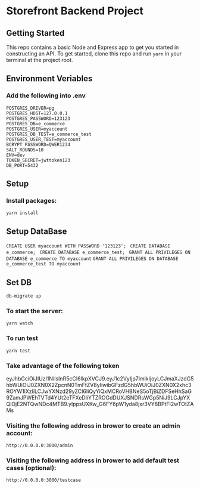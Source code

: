# Storefront Backend Project

## Getting Started

This repo contains a basic Node and Express app to get you started in constructing an API. To get started, clone this repo and run `yarn` in your terminal at the project root.

## Environment Veriables
### Add the following into .env
```
POSTGRES_DRIVER=pg
POSTGRES_HOST=127.0.0.1
POSTGRES_PASSWORD=123123
POSTGRES_DB=e_commerce
POSTGRES_USER=myaccount
POSTGRES_DB_TEST=e_commerce_test
POSTGRES_USER_TEST=myaccount
BCRYPT_PASSWORD=QWER1234
SALT_ROUNDS=10
ENV=dev
TOKEN_SECRET=jwttoken123
DB_PORT=5432
```

## Setup
### Install packages: 
`yarn install`

## Setup DataBase
`CREATE USER myaccount WITH PASSWORD '123123'; `
`CREATE DATABASE e_commerce; `
`CREATE DATABASE e_commerce_test; `
`GRANT ALL PRIVILEGES ON DATABASE e_commerce TO myaccount`
`GRANT ALL PRIVILEGES ON DATABASE e_commerce_test TO myaccount`

## Set DB
`db-migrate up`

### To start the server: 
`yarn watch`

### To run test
`yarn test`

### Take advantage of the following token
eyJhbGciOiJIUzI1NiIsInR5cCI6IkpXVCJ9.eyJ1c2VyIjp7ImlkIjoyLCJmaXJzdG5hbWUiOiJ0ZXN0X2ZpcnN0TmFtZV8yIiwibGFzdG5hbWUiOiJ0ZXN0X2xhc3ROYW1lXzIiLCJwYXNzd29yZCI6IiQyYiQxMCRoVHBNeS5oTjBiZDFSeHhSaG9ZamJPWEhTVTd4YUt2eTFXeDliYTZROGdDUXJSNDRsWGp5NiJ9LCJpYXQiOjE2NTQwNDc4MTB9.ylppsUXKw_G6FY6pW1yda8jxr3VY8BPtFI2wTOtZAMs

### Visiting the following address in brower to create an admin account: 
`http://0.0.0.0:3000/admin`

### Visiting the following address in brower to add default test cases (optional): 
`http://0.0.0.0:3000/testcase`